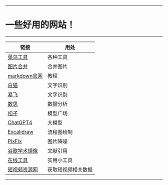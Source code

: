 ***
# 一些好用的网站！
***

| 链接                                         | 用处        |
|--------------------------------------------|-----------|
| [菜鸟工具](https://www.jyshare.com)            | 各种工具      |
| [图片合并](https://cdkm.com/cn/merge-image#google_vignette)    | 合并图片      |
| [markdown官网](https://markdown.com.cn)      | 教程        |
| [白猫](https://web.baimiaoapp.com)           | 文字识别      |
| [易飞](https://catocr.com/#)                 | 文字识别      |
| [数思](https://chat.shusi.cn)                | 数据分析      |
| [扣子](https://www.coze.cn)                  | 模型广场      |
| [ChatGPT4](https://cat.chatavx.com/#/home) | 大模型       |
| [Excalidraw](https://excalidraw.com)       | 流程图绘制     |
| [PixFix](https://zh.pixfix.com/)           | 图片降噪      |
| [谷歌学术镜像](http://xs.3822808.com/)           | 文献引用      |
| [在线工具](https://www.lddgo.net/index)        | 实用小工具     |
| [短视频资源网](https://www.dy114.com/douyin)     | 获取短视频相关数据 |
***
